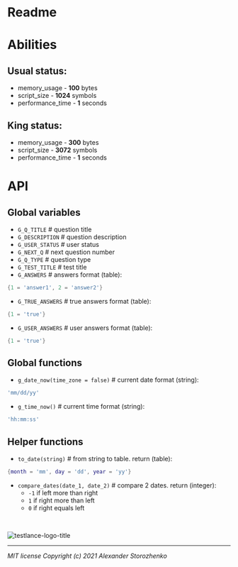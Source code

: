 
# Readme
# Abilities
## Usual status: 

* memory_usage - **100** bytes
* script_size - **1024** symbols
* performance_time - **1** seconds

## King status: 
* memory_usage - **300** bytes
* script_size - **3072** symbols
* performance_time - **1** seconds

# API
## Global variables

- `G_Q_TITLE` # question title
- `G_DESCRIPTION` # question description
- `G_USER_STATUS` # user status
- `G_NEXT_Q` # next question number
- `G_Q_TYPE` # question type
- `G_TEST_TITLE` # test title
- `G_ANSWERS` # answers
format (table):
```lua
{1 = 'answer1', 2 = 'answer2'}
```
- `G_TRUE_ANSWERS` # true answers
format (table):
```lua
{1 = 'true'}
```
- `G_USER_ANSWERS` # user answers
format (table):
```lua
{1 = 'true'}
```
## Global functions
- `g_date_now(time_zone = false)` # current date 
format (string):
```lua
'mm/dd/yy'
```
- `g_time_now()` # current time 
format (string):
```lua
'hh:mm:ss'
```
## Helper functions
- `to_date(string)` # from string to table.
return (table):
```lua
{month = 'mm', day = 'dd', year = 'yy'}
```
- `compare_dates(date_1, date_2)` # compare 2 dates. 
return (integer):
   - `-1` if left more than right
   - `1` if right more than left
   - `0` if right equals left
<br/>

![testlance-logo-title](https://user-images.githubusercontent.com/54493133/126072356-d1b6749d-8320-44c9-9b94-4e8fe4ede9c8.png)

---
*MIT license Copyright (c) 2021 Alexander Storozhenko*
